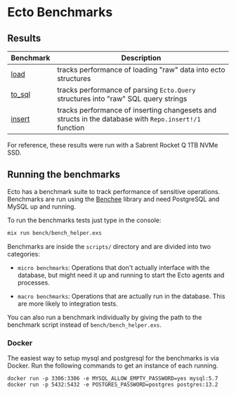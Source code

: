 # Ecto Benchmarks

## Results

| Benchmark | Description |
| --------- | ------------ |
| [load](results/load.md) | tracks performance of loading "raw" data into ecto structures |
| [to_sql](results/to_sql.md) | tracks performance of parsing `Ecto.Query` structures into "raw" SQL query strings |
| [insert](results/insert.md) |  tracks performance of inserting changesets and structs in the database with `Repo.insert!/1` function |

For reference, these results were run with a Sabrent Rocket Q 1TB NVMe SSD.

## Running the benchmarks

Ecto has a benchmark suite to track performance of sensitive operations. Benchmarks
are run using the [Benchee](https://github.com/PragTob/benchee) library and
need PostgreSQL and MySQL up and running.

To run the benchmarks tests just type in the console:

```sh
mix run bench/bench_helper.exs
```

Benchmarks are inside the `scripts/` directory and are divided into two
categories:

* `micro benchmarks`: Operations that don't actually interface with the database,
but might need it up and running to start the Ecto agents and processes.

* `macro benchmarks`: Operations that are actually run in the database. This are
more likely to integration tests.

You can also run a benchmark individually by giving the path to the benchmark
script instead of `bench/bench_helper.exs`.

### Docker
The easiest way to setup mysql and postgresql for the benchmarks is via Docker. Run the following commands to get an instance of each running.

```
docker run -p 3306:3306 -e MYSQL_ALLOW_EMPTY_PASSWORD=yes mysql:5.7
docker run -p 5432:5432 -e POSTGRES_PASSWORD=postgres postgres:13.2
```
